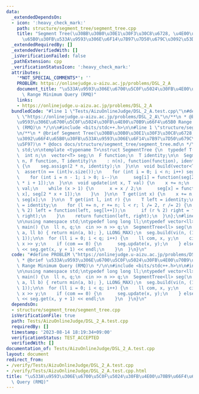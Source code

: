 ```yaml
---
data:
  _extendedDependsOn:
  - icon: ':heavy_check_mark:'
    path: structure/segment_tree/segment_tree.cpp
    title: "Segment Tree(\u30BB\u30B0\u30E1\u30F3\u30C8\u6728, \u4E00\u70B9\u3092\u66F4\
      \u65B0\u30FB\u533A\u9593\u306E\u6F14\u7B97\u7D50\u679C\u3092\u53D6\u5F97)"
  _extendedRequiredBy: []
  _extendedVerifiedWith: []
  _isVerificationFailed: false
  _pathExtension: cpp
  _verificationStatusIcon: ':heavy_check_mark:'
  attributes:
    '*NOT_SPECIAL_COMMENTS*': ''
    PROBLEM: https://onlinejudge.u-aizu.ac.jp/problems/DSL_2_A
    document_title: "\u533A\u9593\u306E\u6700\u5C0F\u5024\u30FB\u4E00\u70B9\u66F4\u65B0\
      \ Range Minimum Query (RMQ)"
    links:
    - https://onlinejudge.u-aizu.ac.jp/problems/DSL_2_A
  bundledCode: "#line 1 \"Tests/AizuOnlineJudge/DSL_2_A.test.cpp\"\n#define PROBLEM\
    \ \"https://onlinejudge.u-aizu.ac.jp/problems/DSL_2_A\"\n/**\n * @brief \u533A\
    \u9593\u306E\u6700\u5C0F\u5024\u30FB\u4E00\u70B9\u66F4\u65B0 Range Minimum Query\
    \ (RMQ)\n */\n\n#include <bits/stdc++.h>\n\n#line 1 \"structure/segment_tree/segment_tree.cpp\"\
    \n/**\n * @brief Segment Tree(\u30BB\u30B0\u30E1\u30F3\u30C8\u6728, \u4E00\u70B9\
    \u3092\u66F4\u65B0\u30FB\u533A\u9593\u306E\u6F14\u7B97\u7D50\u679C\u3092\u53D6\
    \u5F97)\n * @docs docs/structure/segment_tree/segment_tree.md\n */\n\nusing namespace\
    \ std;\n\ntemplate <typename T>\nstruct SegmentTree {\n  typedef T(*F)(T, T);\n\
    \  int n;\n  vector<T> seg;\n  F function;\n  T identity;\n\n  SegmentTree(int\
    \ n, F function, T identity)\n    : n(n), function(function), identity(identity)\
    \ {\n    seg.assign(2 * n, identity);\n  }\n\n  void build(vector<T> v) {\n  \
    \  assert(n == (int)v.size());\n    for (int i = 0; i < n; i++) seg[n + i] = v[i];\n\
    \    for (int i = n - 1; i > 0; i--)\n      seg[i] = function(seg[2 * i], seg[2\
    \ * i + 1]);\n  }\n\n  void update(int x, T val) {\n    x += n;\n    seg[x] =\
    \ val;\n    while (x > 1) {\n      x = x / 2;\n      seg[x] = function(seg[2 *\
    \ x], seg[2 * x + 1]);\n    }\n  }\n\n  T get(int x) {\n    x += n;\n    return\
    \ seg[x];\n  }\n\n  T get(int l, int r) {\n    T left = identity;\n    T right\
    \ = identity;\n    for (l += n, r += n; l < r; l /= 2, r /= 2) {\n      if (l\
    \ % 2) left = function(left, seg[l++]);\n      if (r % 2) right = function(seg[--r],\
    \ right);\n    }\n    return function(left, right);\n  }\n};\n#line 9 \"Tests/AizuOnlineJudge/DSL_2_A.test.cpp\"\
    \n\nusing namespace std;\ntypedef long long ll;\ntypedef vector<ll> vi;\n\nint\
    \ main() {\n  ll n, q;\n  cin >> n >> q;\n  SegmentTree<ll> seg(\n    n, [](ll\
    \ a, ll b) { return min(a, b); }, LLONG_MAX);\n  seg.build(vi(n, (1LL << 31) -\
    \ 1));\n\n  for (ll i = 0; i < q; i++) {\n    ll com, x, y;\n    cin >> com >>\
    \ x >> y;\n    if (com == 0) {\n      seg.update(x, y);\n    } else {\n      cout\
    \ << seg.get(x, y + 1) << endl;\n    }\n  }\n}\n"
  code: "#define PROBLEM \"https://onlinejudge.u-aizu.ac.jp/problems/DSL_2_A\"\n/**\n\
    \ * @brief \u533A\u9593\u306E\u6700\u5C0F\u5024\u30FB\u4E00\u70B9\u66F4\u65B0\
    \ Range Minimum Query (RMQ)\n */\n\n#include <bits/stdc++.h>\n\n#include \"../../structure/segment_tree/segment_tree.cpp\"\
    \n\nusing namespace std;\ntypedef long long ll;\ntypedef vector<ll> vi;\n\nint\
    \ main() {\n  ll n, q;\n  cin >> n >> q;\n  SegmentTree<ll> seg(\n    n, [](ll\
    \ a, ll b) { return min(a, b); }, LLONG_MAX);\n  seg.build(vi(n, (1LL << 31) -\
    \ 1));\n\n  for (ll i = 0; i < q; i++) {\n    ll com, x, y;\n    cin >> com >>\
    \ x >> y;\n    if (com == 0) {\n      seg.update(x, y);\n    } else {\n      cout\
    \ << seg.get(x, y + 1) << endl;\n    }\n  }\n}\n"
  dependsOn:
  - structure/segment_tree/segment_tree.cpp
  isVerificationFile: true
  path: Tests/AizuOnlineJudge/DSL_2_A.test.cpp
  requiredBy: []
  timestamp: '2023-08-14 18:19:34+09:00'
  verificationStatus: TEST_ACCEPTED
  verifiedWith: []
documentation_of: Tests/AizuOnlineJudge/DSL_2_A.test.cpp
layout: document
redirect_from:
- /verify/Tests/AizuOnlineJudge/DSL_2_A.test.cpp
- /verify/Tests/AizuOnlineJudge/DSL_2_A.test.cpp.html
title: "\u533A\u9593\u306E\u6700\u5C0F\u5024\u30FB\u4E00\u70B9\u66F4\u65B0 Range Minimum\
  \ Query (RMQ)"
---
```

